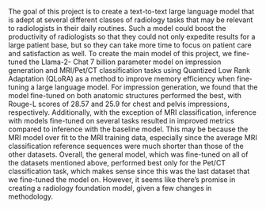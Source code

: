 The goal of this project is to create a text-to-text large language model that
is adept at several different classes of radiology tasks that may be relevant to
radiologists in their daily routines. Such a model could boost the productivity
of radiologists so that they could not only expedite results for a large patient
base, but so they can take more time to focus on patient care and satisfaction
as well. To create the main model of this project, we fine-tuned the Llama-2-
Chat 7 billion parameter model on impression generation and MRI/Pet/CT
classification tasks using Quantized Low Rank Adaptation (QLoRA) as a method
to improve memory efficiency when fine-tuning a large language model. For
impression generation, we found that the model fine-tuned on both anatomic
structures performed the best, with Rouge-L scores of 28.57 and 25.9 for chest
and pelvis impressions, respectively. Additionally, with the exception of MRI
classification, inference with models fine-tuned on several tasks resulted in
improved metrics compared to inference with the baseline model. This may
be because the MRI model over fit to the MRI training data, especially since
the average MRI classification reference sequences were much shorter than
those of the other datasets. Overall, the general model, which was fine-tuned
on all of the datasets mentioned above, performed best only for the Pet/CT
classification task, which makes sense since this was the last dataset that we
fine-tuned the model on. However, it seems like there’s promise in creating a
radiology foundation model, given a few changes in methodology.
